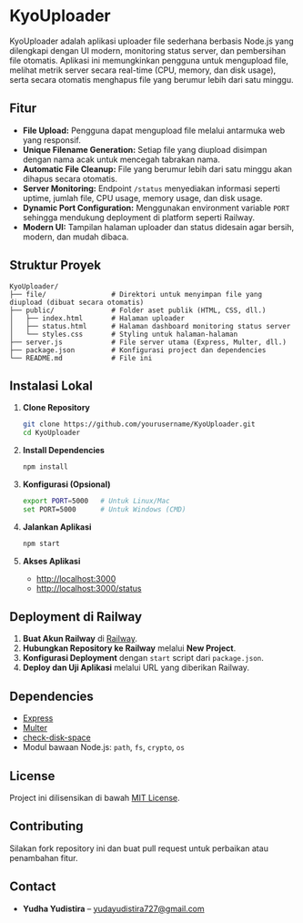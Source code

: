 # KyoUploader

KyoUploader adalah aplikasi uploader file sederhana berbasis Node.js yang dilengkapi dengan UI modern, monitoring status server, dan pembersihan file otomatis. Aplikasi ini memungkinkan pengguna untuk mengupload file, melihat metrik server secara real-time (CPU, memory, dan disk usage), serta secara otomatis menghapus file yang berumur lebih dari satu minggu.

## Fitur

- **File Upload:** Pengguna dapat mengupload file melalui antarmuka web yang responsif.
- **Unique Filename Generation:** Setiap file yang diupload disimpan dengan nama acak untuk mencegah tabrakan nama.
- **Automatic File Cleanup:** File yang berumur lebih dari satu minggu akan dihapus secara otomatis.
- **Server Monitoring:** Endpoint `/status` menyediakan informasi seperti uptime, jumlah file, CPU usage, memory usage, dan disk usage.
- **Dynamic Port Configuration:** Menggunakan environment variable `PORT` sehingga mendukung deployment di platform seperti Railway.
- **Modern UI:** Tampilan halaman uploader dan status didesain agar bersih, modern, dan mudah dibaca.

## Struktur Proyek

```
KyoUploader/
├── file/                # Direktori untuk menyimpan file yang diupload (dibuat secara otomatis)
├── public/              # Folder aset publik (HTML, CSS, dll.)
│   ├── index.html       # Halaman uploader
│   ├── status.html      # Halaman dashboard monitoring status server
│   └── styles.css       # Styling untuk halaman-halaman
├── server.js            # File server utama (Express, Multer, dll.)
├── package.json         # Konfigurasi project dan dependencies
└── README.md            # File ini
```

## Instalasi Lokal

1. **Clone Repository**
   ```bash
   git clone https://github.com/yourusername/KyoUploader.git
   cd KyoUploader
   ```

2. **Install Dependencies**
   ```bash
   npm install
   ```

3. **Konfigurasi (Opsional)**
   ```bash
   export PORT=5000   # Untuk Linux/Mac
   set PORT=5000      # Untuk Windows (CMD)
   ```

4. **Jalankan Aplikasi**
   ```bash
   npm start
   ```

5. **Akses Aplikasi**
   - [http://localhost:3000](http://localhost:3000)
   - [http://localhost:3000/status](http://localhost:3000/status)

## Deployment di Railway

1. **Buat Akun Railway** di [Railway](https://railway.app/).
2. **Hubungkan Repository ke Railway** melalui **New Project**.
3. **Konfigurasi Deployment** dengan `start` script dari `package.json`.
4. **Deploy dan Uji Aplikasi** melalui URL yang diberikan Railway.

## Dependencies

- [Express](https://expressjs.com/)
- [Multer](https://github.com/expressjs/multer)
- [check-disk-space](https://www.npmjs.com/package/check-disk-space)
- Modul bawaan Node.js: `path`, `fs`, `crypto`, `os`

## License

Project ini dilisensikan di bawah [MIT License](https://github.com/YudhaUNSP/KyoUploader/blob/main/LICENSE.txt).

## Contributing

Silakan fork repository ini dan buat pull request untuk perbaikan atau penambahan fitur.

## Contact

- **Yudha Yudistira** – [yudayudistira727@gmail.com](mailto:yudayudistira727@gmail.com)

